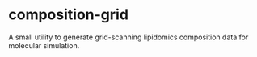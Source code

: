 # composition-grid
A small utility to generate grid-scanning lipidomics composition data for molecular simulation.
